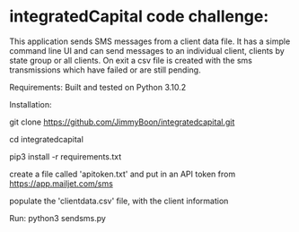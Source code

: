 # integratedCapital code challenge:
This application sends SMS messages from a client data file. It has a simple command line UI and can send messages to
an individual client, clients by state group or all clients. On exit a csv file is created with the sms transmissions
which have failed or are still pending.

Requirements:
Built and tested on Python 3.10.2

Installation:

git clone https://github.com/JimmyBoon/integratedcapital.git

cd integratedcapital

pip3 install -r requirements.txt

create a file called 'apitoken.txt' and put in an API token from https://app.mailjet.com/sms

populate the 'clientdata.csv' file, with the client information

Run:
python3 sendsms.py

